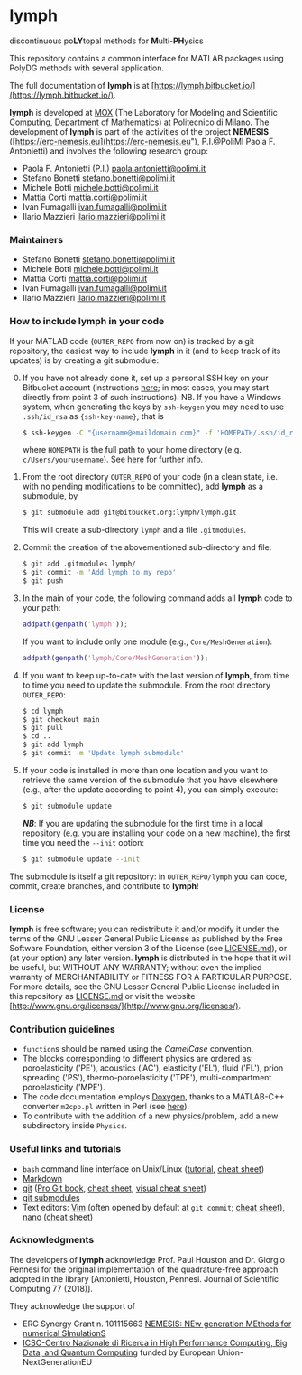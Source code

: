 # lymph #
discontinuous po**LY**topal methods for **M**ulti-**PH**ysics

This repository contains a common interface for MATLAB packages using PolyDG methods with several application.

The full documentation of **lymph** is at [https://lymph.bitbucket.io/](https://lymph.bitbucket.io/).

**lymph** is developed at [MOX](http://mox.polimi.it) (The Laboratory for Modeling and Scientific Computing, Department of Mathematics) at Politecnico di Milano.
The development of **lymph** is part of the activities of the project **NEMESIS** ([https://erc-nemesis.eu](https://erc-nemesis.eu"), P.I.@PoliMI Paola F. Antonietti) and involves the following research group:

- Paola F. Antonietti (P.I.) <paola.antonietti@polimi.it>
- Stefano Bonetti <stefano.bonetti@polimi.it>
- Michele Botti <michele.botti@polimi.it>
- Mattia Corti <mattia.corti@polimi.it>
- Ivan Fumagalli <ivan.fumagalli@polimi.it>
- Ilario Mazzieri <ilario.mazzieri@polimi.it>

### Maintainers ###

* Stefano Bonetti <stefano.bonetti@polimi.it>
* Michele Botti <michele.botti@polimi.it>
* Mattia Corti <mattia.corti@polimi.it>
* Ivan Fumagalli <ivan.fumagalli@polimi.it>
* Ilario Mazzieri <ilario.mazzieri@polimi.it>

### How to include lymph in your code ###

If your MATLAB code (``OUTER_REPO`` from now on) is tracked by a git repository, the easiest way to include **lymph** in it (and to keep track of its updates) is by creating a git submodule:

0. If you have not already done it, set up a personal SSH key on your Bitbucket account (instructions [here](https://support.atlassian.com/bitbucket-cloud/docs/set-up-personal-ssh-keys-on-windows/); in most cases, you may start directly from point 3 of such instructions).
NB. If you have a Windows system, when generating the keys by `ssh-keygen` you may need to use `.ssh/id_rsa` as `{ssh-key-name}`, that is
    ```bash
    $ ssh-keygen -C "{username@emaildomain.com}" -f 'HOMEPATH/.ssh/id_rsa'
    ```
    where `HOMEPATH` is the full path to your home directory (e.g. `c/Users/yourusername`). See [here](https://stackoverflow.com/questions/20226147/where-does-github-for-windows-keep-its-ssh-key) for further info.
1. From the root directory ``OUTER_REPO`` of your code (in a clean state, i.e. with no pending modifications to be committed), add **lymph** as a submodule, by
    ```bash
    $ git submodule add git@bitbucket.org:lymph/lymph.git
    ```
    This will create a sub-directory ``lymph`` and a file ``.gitmodules``.
2. Commit the creation of the abovementioned sub-directory and file:
    ```bash
    $ git add .gitmodules lymph/
    $ git commit -m 'Add lymph to my repo'
    $ git push
    ```
3. In the main of your code, the following command adds all **lymph** code to your path:
    ```MATLAB
    addpath(genpath('lymph'));
    ```
    If you want to include only one module (e.g., `Core/MeshGeneration`):
    ```MATLAB
    addpath(genpath('lymph/Core/MeshGeneration'));
    ```
4. If you want to keep up-to-date with the last version of **lymph**, from time to time you need to update the submodule. From the root directory ``OUTER_REPO``:
    ```bash
    $ cd lymph
    $ git checkout main
    $ git pull
    $ cd ..
    $ git add lymph
    $ git commit -m 'Update lymph submodule'
    ```
5. If your code is installed in more than one location and you want to retrieve the same version of the submodule that you have elsewhere (e.g., after the update according to point 4), you can simply execute:
    ```bash
    $ git submodule update
    ```
    ***NB***: If you are updating the submodule for the first time in a local repository (e.g. you are installing your code on a new machine), the first time you need the ``--init`` option:

    ```bash
    $ git submodule update --init
    ```

The submodule is itself a git repository: in ``OUTER_REPO/lymph`` you can code, commit, create branches, and contribute to **lymph**!

### License ###

**lymph** is free software; you can redistribute it and/or modify it under the terms of the GNU Lesser General Public License as published by the Free Software Foundation, either version 3 of the License (see [LICENSE.md](LICENSE.md)), or (at your option) any later version. **lymph** is distributed in the hope that it will be useful, but WITHOUT ANY WARRANTY; without even the implied warranty of MERCHANTABILITY or FITNESS FOR A PARTICULAR PURPOSE. For more details, see the GNU Lesser General Public License included in this repository as [LICENSE.md](LICENSE.md) or visit the website [http://www.gnu.org/licenses/](http://www.gnu.org/licenses/).

### Contribution guidelines ###

* `function`s should be named using the *CamelCase* convention.
* The blocks corresponding to different physics are ordered as: poroelasticity ('PE'), acoustics ('AC'), elasticity ('EL'), fluid ('FL'), prion spreading ('PS'), thermo-poroelasticity ('TPE'), multi-compartment poroelasticity ('MPE').
* The code documentation employs [Doxygen](https://www.doxygen.nl/), thanks to a MATLAB-C++ converter `m2cpp.pl` written in Perl (see [here](https://it.mathworks.com/matlabcentral/fileexchange/25925-using-doxygen-with-matlab)).
* To contribute with the addition of a new physics/problem, add a new subdirectory inside `Physics`.

### Useful links and tutorials ###

* `bash` command line interface on Unix/Linux ([tutorial](https://ryanstutorials.net/linuxtutorial/), [cheat sheet](https://github.com/RehanSaeed/Bash-Cheat-Sheet))
* [Markdown](https://bitbucket.org/tutorials/markdowndemo)
* [git](https://git-scm.com/) ([Pro Git book](https://git-scm.com/book/en/v2), [cheat sheet](https://training.github.com/downloads/github-git-cheat-sheet/), [visual cheat sheet](https://ndpsoftware.com/git-cheatsheet.html))
* [git submodules](https://www.atlassian.com/git/tutorials/git-submodule)
* Text editors: [Vim](https://www.vim.org/) (often opened by default at ``git commit``; [cheat sheet](https://devhints.io/vim)), [nano](https://www.nano-editor.org/) ([cheat sheet](https://www.nano-editor.org/dist/latest/cheatsheet.html))


### Acknowledgments ###

The developers of **lymph** acknowledge Prof. Paul Houston and Dr. Giorgio Pennesi for the original implementation of the quadrature-free approach adopted in the library [Antonietti, Houston, Pennesi. Journal of Scientific Computing 77 (2018)].

They acknowledge the support of

* ERC Synergy Grant n. 101115663 [NEMESIS: NEw generation MEthods for numerical SImulationS](https://erc-nemesis.eu)
* [ICSC-Centro Nazionale di Ricerca in High Performance Computing, Big Data, and Quantum Computing](https://www.supercomputing-icsc.it/) funded by European Union-NextGenerationEU
